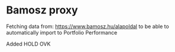# Bamosz proxy

Fetching data from: https://www.bamosz.hu/alapoldal to be able to automatically import to Portfolio Performance

Added HOLD OVK
